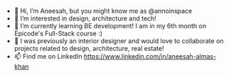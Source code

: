 - 👋 Hi, I’m Aneesah, but you might know me as @annoinspace
- 👀 I’m interested in design, architecture and tech!
- 🌱 I’m currently learning BE development! I am in my 6th month on Epicode's Full-Stack course :)
- 💞️ I was previously an interior designer and would love to collaborate on projects related to design, architecture, real estate!
- 📫 Find me on LinkedIn https://www.linkedin.com/in/aneesah-almas-khan

